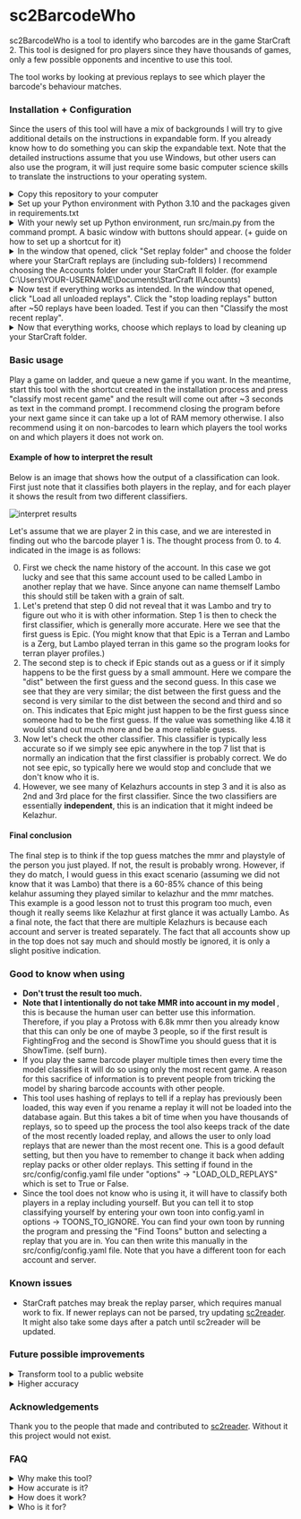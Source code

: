 # sc2BarcodeWho

sc2BarcodeWho is a tool to identify who barcodes are in the game StarCraft 2. 
This tool is designed for pro players since they have thousands of games, 
only a few possible opponents and incentive to use this tool.

The tool works by looking at previous replays to see which player the barcode's behaviour matches.

### Installation + Configuration

Since the users of this tool will have a mix of backgrounds I will try to give additional details on the instructions in expandable form. 
If you already know how to do something you can skip the expandable text. Note that the detailed instructions assume that you use Windows, but other users can also use the program, it will just require some basic computer science skills to translate the instructions to your operating system.

<details><summary>Copy this repository to your computer</summary>


> Easy version: Go to the main page of this repository on GitHub (perhaps just scroll up) and click the <font color="green">green</font> button that says Code and Download zip, then extract unzip it on your computer. That is it. You could for example put it under your user/sc2BarcodeWho. Make sure that the src folder (and README.md) etc is inside here; so user/sc2BarcodeWho/src should exist.


</details>

<details>
<summary>Set up your Python environment with Python 3.10 and the packages given in requirements.txt</summary>

> First, download Python 3.10 from Python's website, for example this  version: https://www.python.org/downloads/release/python-31010/ 
> and scroll down to the installer that matches your operating system (e.g. Windows installer (64-bit). 
> <strong>In the first page on the installation select the box "Add Python.exe to PATH"</strong>; 
> this will allow you to later run commands starting with "python" in the command prompt.
> 
> Second, create a "virtual environment" to separate the python packages from this project.
> This can be done on Windows by opening the Command Prompt (search for it). 
> Once opened, go to the folder for sc2BarcodeWho by typing in cd (which means change directory)
> followed by the path to where you put it, for example
> > cd "C:\Users\replace_with_your_username\sc2BarcodeWho"
> 
> but change it to your path. After pressing enter, this path should be written in the command prompt window ready for your next command.
> From here, we can type 
> > py -m venv scvenv
> 
> which will create the virtual environment called "scvenv". (If you already have other versions of Python installed you can get the correct one for this environment using virtualenv instead of venv, this requires installing virtualenv.)
> After pressing enter, you can see that a folder called "scvenv" has been created inside your sc2BarcodeDecoder folder.
> 
> (If this command did not run, giving a warning like "py is not a recognised command", then you might have forgotten to add Python to your PATH in the Python installation, or you might need to restart your pc. If you added it to PATH and restart and it still does not work google how to add Python to PATH.)
> 
> Now we want to activate this virtual environment, this is simply done by running the activate file in this folder
> > scvenv\Scripts\activate
> 
> After running this, you will see a (scvenv) added to your command prompt text. 
> Great! Your environment is now active, and we can install the required packages on it.
> 
> Keeping the command prompt window that is located in the right folder with the right environment activated, we run
> 
> > py -m pip install -r requirements.txt
>
> This might take a minute or two and will install the packages listed in requirements.txt inside this environment. Your Python setup is now done!
</details>

<details><summary>With your newly set up Python environment, run src/main.py from the command prompt. A basic window with buttons should appear. (+ guide on how to set up a shortcut for it)</summary>

> Now we are ready to try to run the program! 
> 
> In order to run the program we have to first open a command prompt, go to the correct folder and activate the vertual environment that we previously created.
> This is very tedious, so let's create a shortcut to speed it up.
> 
> First, right click your Windows desktop and select "new" -> "shortcut". Type in "cmd.exe" and click next. Then type the name for this shortcut, I suggest "sc2BarcodeWho".
>
> Now this only opens up the command prompt, but we want it to go to the correct folder.
> To achieve this, right-click the shortcut and select "properties".
>  Under the "shortcut" tab you can set the "Start in:" field to the path of the sc2BarcodeWho folder. 
> For me it might be:
> > "C:\Users\FightingFrog\sc2BarcodeWho"
>
> Adjust it to the folder that you put it in.
> Now test the shortcut to see if it indeed writes out this folder when starting the command prompt.
> 
> Next, we want it to automatically activate our virtual environment. 
> To achieve this, again right-click the shortcut and select properties.
> Again under the "shortcut" tab, but this time we are interested in the "Target:" field. Here it might say something like 
> > C:\Windows\System32\cmd.exe
> 
> We want to ADD to this to activate the correct environment using /k and the full path to the activate file. 
> You can open the file explorer, go to sc2BarcodeDecoder, enter the scvenv folder, enter Scripts and copy this path. 
> Also add the "\activate" since this is the script that we want to run to activate the environment.
> It will look something like:<br />
> (don't just copy, remember to switch to your own folder path)
> 
> > C:\Windows\System32\cmd.exe /k "C:\Users\YOUR-USERNAME\sc2BarcodeWho\scvenv\Scripts\activate"
> 
> Again try the shortcut, it should now show that you are in the environment (scvenv).
> 
> Finally, we can run the program by writing into this command prompt 
> 
> python src\main.py
>
> which uses Python to run my main file called main.py.
> This should open a basic GUI window and also keep the command prompt open for output text.
> 
> Finally, optionally, if you want to avoid writing the python src/main.py every time you run the program, you can add it to the shortcut.
> To do this, once again edit the "Target:" and add at the end & python src\main.py, so for example for my folder it looks like:
> 
> > C:\Windows\System32\cmd.exe /k "C:\Users\YOUR-USERNAME\sc2BarcodeWho\scvenv\Scripts\activate" & python src\main.py
> 
> Now when you use this shortcut it will automatically do everything and run the program. 
> So now you can run the program and move on to the next point to test if the program is able to function.
</details>

<details><summary>In the window that opened, click "Set replay folder" and choose the folder where your StarCraft replays are (including sub-folders) I recommend choosing the Accounts folder under your StarCraft II folder. (for example C:\Users\YOUR-USERNAME\Documents\StarCraft II\Accounts)</summary>

![SetReplayFolder](https://user-images.githubusercontent.com/48488386/226102991-fd5410b1-9958-4ea6-b99a-140518a635e9.PNG)
</details>

<details><summary>Now test if everything works as intended. In the window that opened, click "Load all unloaded replays". 
Click the "stop loading replays" button after ~50 replays have been loaded. 
Test if you can then "Classify the most recent replay".</summary>

![LoadAll](https://user-images.githubusercontent.com/48488386/226103034-18de4bc5-0f19-46cd-ab2e-6c09cd84851c.PNG)

![Around50](https://user-images.githubusercontent.com/48488386/226103042-cb046b3e-5013-4afa-911b-9d08cb3f7442.PNG)

![StopLoad](https://user-images.githubusercontent.com/48488386/226103046-9f1e20b8-b8e5-4b87-92dc-71da59679505.PNG)

![ClassifyMostRecent](https://user-images.githubusercontent.com/48488386/226103100-ffac7f63-28ca-4799-a061-063cf247ea27.PNG)
</details>

<details><summary>Now that everything works, choose which replays to load by cleaning up your StarCraft folder.</summary>

> I suggest keeping replay packs + your most recent ~1000 games, for optimal performance you can keep up to maybe 3000 assuming they are all from this year, but it will take longer to set up. Once you moved all older replays to another folder (outside the sc folder) start the program again and load all the replays, this might take around an hour or longer, but you can stop it at any point and progress will be saved for next time.

</details>

### Basic usage

Play a game on ladder, and queue a new game if you want. In the meantime, start this tool with the shortcut created in the installation process and press "classify most recent game" and the result will come out after ~3 seconds as text in the command prompt. I recommend closing the program before your next game since it can take up a lot of RAM memory otherwise. I also recommend using it on non-barcodes to learn which players the tool works on and which players it does not work on.

#### Example of how to interpret the result

Below is an image that shows how the output of a classification can look. First just note that it classifies both players in the replay, and for each player it shows the result from two different classifiers.

![interpret results](https://user-images.githubusercontent.com/48488386/232547631-f7914f43-4b87-4ee7-89e5-c4a667b955de.png)

Let's assume that we are player 2 in this case, and we are interested in finding out who the barcode player 1 is. The thought process from 0. to 4. indicated in the image is as follows:

0. First we check the name history of the account. In this case we got lucky and see that this same account used to be called Lambo in another replay that we have. Since anyone can name themself Lambo this should still be taken with a grain of salt.
1. Let's pretend that step 0 did not reveal that it was Lambo and try to figure out who it is with other information. Step 1 is then to check the first classifier, which is generally more accurate. Here we see that the first guess is Epic. (You might know that that Epic is a Terran and Lambo is a Zerg, but Lambo played terran in this game so the program looks for terran player profiles.)
2. The second step is to check if Epic stands out as a guess or if it simply happens to be the first guess by a small ammount. Here we compare the "dist" between the first guess and the second guess. In this case we see that they are very similar; the dist between the first guess and the second is very similar to the dist between the second and third and so on. This indicates that Epic might just happen to be the first guess since someone had to be the first guess. If the value was something like 4.18 it would stand out much more and be a more reliable guess.
3. Now let's check the other classifier. This classifier is typically less accurate so if we simply see epic anywhere in the top 7 list that is normally an indication that the first classifier is probably correct. We do not see epic, so typically here we would stop and conclude that we don't know who it is.
4. However, we see many of Kelazhurs accounts in step 3 and it is also as 2nd and 3rd place for the first classifier. Since the two classifiers are essentially **independent**, this is an indication that it might indeed be Kelazhur. 

#### Final conclusion

The final step is to think if the top guess matches the mmr and playstyle of the person you just played. If not, the result is probably wrong. However, if they do match, I would guess in this exact scenario (assuming we did not know that it was Lambo) that there is a 60-85% chance of this being kelahur assuming they played similar to kelazhur and the mmr matches. This example is a good lesson not to trust this program too much, even though it really seems like Kelazhur at first glance it was actually Lambo. As a final note, the fact that there are multiple Kelazhurs is because each account and server is treated separately. The fact that all accounts show up in the top does not say much and should mostly be ignored, it is only a slight positive indication.


### Good to know when using

- <strong> Don't trust the result too much. </strong>
- <strong> Note that I intentionally do not take MMR into account in my model </strong>, this is because the human user can better use this information. Therefore, if you play a Protoss with 6.8k mmr then you already know that this can only be one of maybe 3 people, so if the first result is FightingFrog and the second is ShowTime you should guess that it is ShowTime. (self burn). 
- If you play the same barcode player multiple times then every time the model classifies it will do so using only the most recent game. A reason for this sacrifice of information is to prevent people from tricking the model by sharing barcode accounts with other people.
- This tool uses hashing of replays to tell if a replay has previously been loaded, 
this way even if you rename a replay it will not be loaded into the database again. 
But this takes a bit of time when you have thousands of replays, 
so to speed up the process the tool also keeps track of the date of the most recently loaded replay, 
and allows the user to only load replays that are newer than the most recent one. 
This is a good default setting, 
but then you have to remember to change it back when adding replay packs or other older replays. 
This setting if found in the src/config/config.yaml file under "options" -> "LOAD_OLD_REPLAYS" which is set to True or False.
- Since the tool does not know who is using it, it will have to classify both players in a replay including yourself.
But you can tell it to stop classifying yourself by entering your own toon into config.yaml in options -> TOONS_TO_IGNORE.
You can find your own toon by running the program and pressing the "Find Toons" button and selecting a replay that you
are in. You can then write this manually in the src/config/config.yaml file. 
Note that you have a different toon for each account and server.

### Known issues

* StarCraft patches may break the replay parser, which requires manual work to fix. If newer replays can not be parsed, try updating [sc2reader](https://github.com/ggtracker/sc2reader). It might also take some days after a patch until sc2reader will be updated.


### Future possible improvements

<details>
  <summary>Transform tool to a public website</summary>

> The website can be used by anyone with a single quick replay upload without having to install a tool and build up your own replay database which requires a ton of replays and computational time. 
> 
> I already almost implemented this before realizing that storing replay data might violate GDPR. If you are an expert on GDPR and think that I am wrong about this feel free to contact me. 
>> <details>
>>  <summary>Why do I think storing replays might violate GDPR?</summary>
>>
>> Some StarCraft players can be identified (as their real name) using their StarCraft account name which I believe makes it personal information. The "opponent" of a game that a player uploads to the database might not have given permission of this. Additionally, while at first glance the replay data is just silly game data, it contains the date and time which would allow activity logging. Injuries aka health information might be able to be extracted. Also keep in mind that some players are very young. Chat history is also included in the replay. On the other hand, it's possible to throw away many parts of the replay data if that helps. Throwing the data away could even be done on the front-end potentially, so I never get the sensitive data.

</details>
</details>

<details>
  <summary>Higher accuracy</summary>

> There is a lot of potential to make this tool better, it is just a matter of time put in. Currently, I have three completely independent ideas for how to classify, and the end goal is to present results from these three separately. The reason for separate models as opposed to combining their result is that at least two of them can be tricked by tricky players that know how this tool works. Right now only two of these methods are used. With all of these three models it would be a massive waste of time for a pro player to figure out how to trick this tool, if even possible without disrupting their play.
 
</details>

### Acknowledgements

Thank you to the people that made and contributed to [sc2reader](https://github.com/ggtracker/sc2reader). Without it this project would not exist.

### FAQ

<details>
  <summary>Why make this tool?</summary>

>I believe that the StarCraft 2 ladder will become better without anonymous accounts, as this leads to:
>
>More
>* Fun rivalries, chatting, co-operation
>
>Less:
>
>* Toxicity, isolation

</details>

<details>
  <summary>How accurate is it?</summary>

> Firstly, this is an early published version with a lot of unfulfilled potential. 
>
> Secondly, The accuracy depends a lot on how it is used. In order to give you a feel for how accurate the tool is and for which players it works or does not work on, it is recommended to use the tool to identify non-barcode opponents. Then you will see how accurate it is for yourself with your setup!
>
> It works the best if:
>
> - You are a high mmr player that only have a few different opponents on the ladder.
> - You have access to plenty of replays from all the possible opponents on ladder.
> - You use recent replays.
>
> That said, in this basic early release version, when I loaded my most recent ~5000 replays with ~1000 different players the accuracy on average was around 50% when using only 2 replays as training from each player for people within this set of players. Obviously for new players not in the training set the accuracy will always be 0.
</details>

<details>
  <summary>How does it work?</summary>

>This is done by first using a large set of replays to build up a profiles for how each person plays. A barcode is then identified as the player with the most matching feature profile.
>
>The replays are parsed using [sc2reader](https://github.com/ggtracker/sc2reader).
>
>In order to make it more difficult to trick this tool I will not go into detail about what data from the replay is used.

</details>

<details>
  <summary>Who is it for?</summary>

>Top level players only, any region. If you are below GM then you will probably have too many different opponents for this tool to work properly. You might also not get much value out of the tool.

</details>
